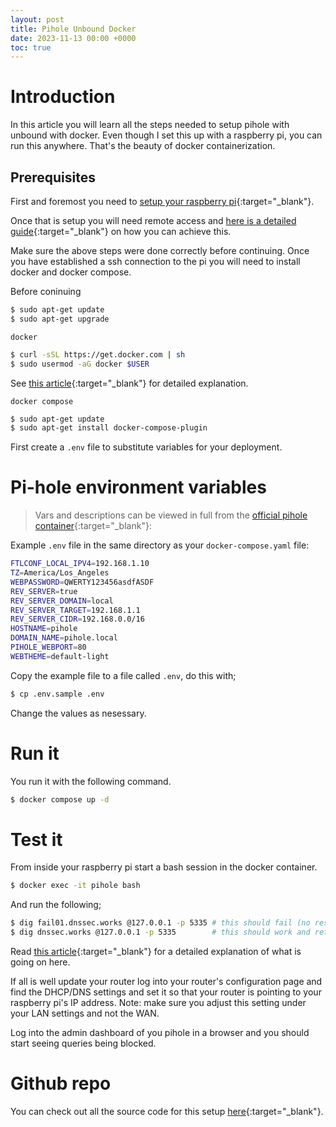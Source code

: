 ```yaml
---
layout: post
title: Pihole Unbound Docker
date: 2023-11-13 00:00 +0000
toc: true
---
```


# Introduction

In this article you will learn all the steps needed to setup pihole with unbound
with docker. Even though I set this up with a raspberry pi, you can run this anywhere.
That's the beauty of docker containerization.

## Prerequisites

First and foremost you need to [setup your raspberry pi](https://projects.raspberrypi.org/en/projects/raspberry-pi-setting-up/2){:target="\_blank"}.

Once that is setup you will need remote access and [here is a detailed guide](https://www.raspberrypi.com/documentation/computers/remote-access.html){:target="\_blank"}
on how you can achieve this.

Make sure the above steps were done correctly before continuing. Once you have
established a ssh connection to the pi you will need to install docker and docker
compose.

Before coninuing

```bash
$ sudo apt-get update
$ sudo apt-get upgrade
```

`docker`

```bash
$ curl -sSL https://get.docker.com | sh
$ sudo usermod -aG docker $USER
```

See [this article](https://raspberrytips.com/docker-on-raspberry-pi/){:target="\_blank"} for detailed
explanation.

`docker compose`

```bash
$ sudo apt-get update
$ sudo apt-get install docker-compose-plugin
```

First create a `.env` file to substitute variables for your deployment.

# Pi-hole environment variables

> Vars and descriptions can be viewed in full from the [official pihole container](https://github.com/pi-hole/docker-pi-hole/#environment-variables){:target="\_blank"}:

Example `.env` file in the same directory as your `docker-compose.yaml` file:

```bash
FTLCONF_LOCAL_IPV4=192.168.1.10
TZ=America/Los_Angeles
WEBPASSWORD=QWERTY123456asdfASDF
REV_SERVER=true
REV_SERVER_DOMAIN=local
REV_SERVER_TARGET=192.168.1.1
REV_SERVER_CIDR=192.168.0.0/16
HOSTNAME=pihole
DOMAIN_NAME=pihole.local
PIHOLE_WEBPORT=80
WEBTHEME=default-light
```

Copy the example file to a file called `.env`, do this with;

```bash
$ cp .env.sample .env
```

Change the values as nesessary.

# Run it

You run it with the following command.

```bash
$ docker compose up -d
```

# Test it

From inside your raspberry pi start a bash session in the docker container.

```bash
$ docker exec -it pihole bash
```

And run the following;

```bash
$ dig fail01.dnssec.works @127.0.0.1 -p 5335 # this should fail (no response)
$ dig dnssec.works @127.0.0.1 -p 5335        # this should work and return an IP address
```

Read [this article](https://docs.pi-hole.net/guides/dns/unbound/){:target="\_blank"} for a detailed
explanation of what is going on here.

If all is well update your router log into your router's configuration page and
find the DHCP/DNS settings and set it so that your router is pointing to your
raspberry pi's IP address. Note: make sure you adjust this setting under your
LAN settings and not the WAN.

Log into the admin dashboard of you pihole in a browser and you should start
seeing queries being blocked.

# Github repo

You can check out all the source code for this setup [here](https://github.com/genzade/pihole_unbound){:target="\_blank"}.
